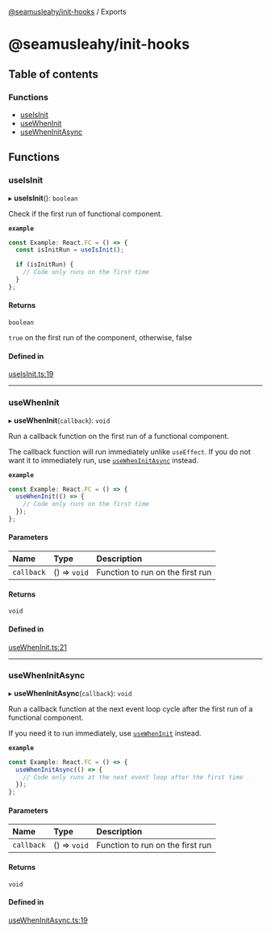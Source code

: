 [@seamusleahy/init-hooks](README.md) / Exports

# @seamusleahy/init-hooks

## Table of contents

### Functions

- [useIsInit](modules.md#useisinit)
- [useWhenInit](modules.md#usewheninit)
- [useWhenInitAsync](modules.md#usewheninitasync)

## Functions

### useIsInit

▸ **useIsInit**(): `boolean`

Check if the first run of functional component.

**`example`**
```typescript
const Example: React.FC = () => {
  const isInitRun = useIsInit();

  if (isInitRun) {
    // Code only runs on the first time
  }
};
```

#### Returns

`boolean`

`true` on the first run of the component, otherwise, false

#### Defined in

[useIsInit.ts:19](https://github.com/seamusleahy/react-utils/blob/328ce1f/packages/init-hooks/src/useIsInit.ts#L19)

___

### useWhenInit

▸ **useWhenInit**(`callback`): `void`

Run a callback function on the first run of a functional component.

The callback function will run immediately unlike `useEffect`.
If you do not want it to immediately run, use [`useWhenInitAsync`](./useWhenInitAsync.ts) instead.

**`example`**
```typescript
const Example: React.FC = () => {
  useWhenInit(() => {
    // Code only runs on the first time
  });
};
```

#### Parameters

| Name | Type | Description |
| :------ | :------ | :------ |
| `callback` | () => `void` | Function to run on the first run |

#### Returns

`void`

#### Defined in

[useWhenInit.ts:21](https://github.com/seamusleahy/react-utils/blob/328ce1f/packages/init-hooks/src/useWhenInit.ts#L21)

___

### useWhenInitAsync

▸ **useWhenInitAsync**(`callback`): `void`

Run a callback function at the next event loop cycle after the first run of a functional component.

If you need it to run immediately, use [`useWhenInit`](./useWhenInit.ts) instead.

**`example`**
```typescript
const Example: React.FC = () => {
  useWhenInitAsync(() => {
    // Code only runs at the next event loop after the first time
  });
};
```

#### Parameters

| Name | Type | Description |
| :------ | :------ | :------ |
| `callback` | () => `void` | Function to run on the first run |

#### Returns

`void`

#### Defined in

[useWhenInitAsync.ts:19](https://github.com/seamusleahy/react-utils/blob/328ce1f/packages/init-hooks/src/useWhenInitAsync.ts#L19)
